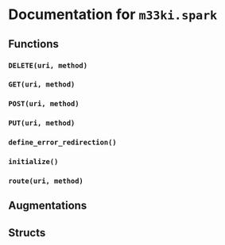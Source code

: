 
# Documentation for `m33ki.spark`




## Functions

### `DELETE(uri, method)`



### `GET(uri, method)`



### `POST(uri, method)`



### `PUT(uri, method)`



### `define_error_redirection()`



### `initialize()`



### `route(uri, method)`




## Augmentations


## Structs

